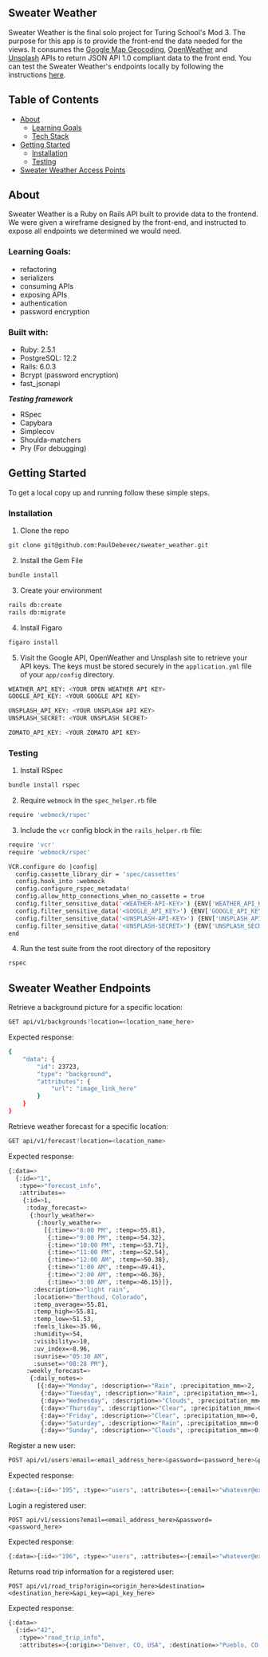 
## Sweater Weather
  
Sweater Weather is the final solo project for Turing School's Mod 3. The purpose for this app is to provide the front-end the data needed for the views. It consumes the [Google Map Geocoding](https://developers.google.com/maps/documentation), [OpenWeather](https://openweathermap.org/api/one-call-api) and [Unsplash](https://unsplash.com/documentation) APIs to return JSON API 1.0 compliant data to the front end. You can test the Sweater Weather's endpoints locally by following the instructions [here](#getting-started).

## Table of Contents

* [About](#about)
  * [Learning Goals](#learning-goals)
  * [Tech Stack](#tech-stack)
* [Getting Started](#getting-started)
  * [Installation](#installation)
  * [Testing](#testing)
* [Sweater Weather Access Points](#sweater-weather-endpoints)

## About

Sweater Weather is a Ruby on Rails API built to provide data to the frontend. We were given a wireframe designed by the front-end, and instructed to expose all endpoints we determined we would need.

### Learning Goals: 

- refactoring
- serializers
- consuming APIs
- exposing APIs
- authentication
- password encryption

### Built with:

- Ruby: 2.5.1
- PostgreSQL: 12.2
- Rails: 6.0.3
- Bcrypt (password encryption)
- fast_jsonapi

***Testing framework***
- RSpec
- Capybara
- Simplecov
- Shoulda-matchers
- Pry (For debugging)

## Getting Started

To get a local copy up and running follow these simple steps.

### Installation

1. Clone the repo
```sh
git clone git@github.com:PaulDebevec/sweater_weather.git
```
2. Install the Gem File
```sh
bundle install
```
3. Create your environment
```sh
rails db:create
rails db:migrate
```
4. Install Figaro
```sh
figaro install
```
5. Visit the Google API, OpenWeather and Unsplash site to retrieve your API keys. The keys must be stored securely in the `application.yml` file of your `app/config` directory.

```sh
WEATHER_API_KEY: <YOUR OPEN WEATHER API KEY>
GOOGLE_API_KEY: <YOUR GOOGLE API KEY>

UNSPLASH_API_KEY: <YOUR UNSPLASH API KEY>
UNSPLASH_SECRET: <YOUR UNSPLASH SECRET>

ZOMATO_API_KEY: <YOUR ZOMATO API KEY>
```

### Testing

1. Install RSpec

```sh
bundle install rspec
```
2. Require `webmock` in the `spec_helper.rb` file

```sh
require 'webmock/rspec'
```

3. Include the `vcr` config block in the `rails_helper.rb` file:

```sh 
require 'vcr'
require 'webmock/rspec'

VCR.configure do |config|
  config.cassette_library_dir = 'spec/cassettes'
  config.hook_into :webmock
  config.configure_rspec_metadata!
  config.allow_http_connections_when_no_cassette = true
  config.filter_sensitive_data('<WEATHER-API-KEY>') {ENV['WEATHER_API_KEY']}
  config.filter_sensitive_data('<GOOGLE_API_KEY>') {ENV['GOOGLE_API_KEY']}
  config.filter_sensitive_data('<UNSPLASH-API-KEY>') {ENV['UNSPLASH_API_KEY']}
  config.filter_sensitive_data('<UNSPLASH-SECRET>') {ENV['UNSPLASH_SECRET']}
end
```
4. Run the test suite from the root directory of the repository

```sh
rspec
```

## Sweater Weather Endpoints

Retrieve a background picture for a specific location:
```sh
GET api/v1/backgrounds?location=<location_name_here>
```
Expected response: 
```sh
{
    "data": {
        "id": 23723,
        "type": "background",
        "attributes": {
            "url": "image_link_here"
        }
    }
}
```
Retrieve weather forecast for a specific location:
```sh
GET api/v1/forecast?location=<location_name>
```
Expected response: 
```sh
{:data=>
  {:id=>"1",
   :type=>"forecast_info",
   :attributes=>
    {:id=>1,
     :today_forecast=>
      {:hourly_weather=>
        {:hourly_weather=>
          [{:time=>"8:00 PM", :temp=>55.81},
           {:time=>"9:00 PM", :temp=>54.32},
           {:time=>"10:00 PM", :temp=>53.71},
           {:time=>"11:00 PM", :temp=>52.54},
           {:time=>"12:00 AM", :temp=>50.38},
           {:time=>"1:00 AM", :temp=>49.41},
           {:time=>"2:00 AM", :temp=>46.36},
           {:time=>"3:00 AM", :temp=>46.15}]},
       :description=>"light rain",
       :location=>"Berthoud, Colorado",
       :temp_average=>55.81,
       :temp_high=>55.81,
       :temp_low=>51.53,
       :feels_like=>35.96,
       :humidity=>54,
       :visibility=>10,
       :uv_index=>8.96,
       :sunrise=>"05:30 AM",
       :sunset=>"08:28 PM"},
     :weekly_forecast=>
      {:daily_notes=>
        [{:day=>"Monday", :description=>"Rain", :precipitation_mm=>2, :temp_high=>55.81, :temp_low=>51.53},
         {:day=>"Tuesday", :description=>"Rain", :precipitation_mm=>1, :temp_high=>68.86, :temp_low=>47.84},
         {:day=>"Wednesday", :description=>"Clouds", :precipitation_mm=>0, :temp_high=>77.92, :temp_low=>46.6},
         {:day=>"Thursday", :description=>"Clear", :precipitation_mm=>0, :temp_high=>82.9, :temp_low=>51.4},
         {:day=>"Friday", :description=>"Clear", :precipitation_mm=>0, :temp_high=>91.44, :temp_low=>55.11},
         {:day=>"Saturday", :description=>"Rain", :precipitation_mm=>0, :temp_high=>93.13, :temp_low=>60.31},
         {:day=>"Sunday", :description=>"Clouds", :precipitation_mm=>0, :temp_high=>90.45, :temp_low=>60.3}]}}}}

```
Register a new user:
```sh
POST api/v1/users?email=<email_address_here>&password=<password_here>&password_confirmation=<confirmation_password_here>
```
Expected response: 
```sh
{:data=>{:id=>"195", :type=>"users", :attributes=>{:email=>"whatever@example.com", :api_key=>"6e5da00f3e4119b1d114c685908916d8"}}}
```
Login a registered user:
```
POST api/v1/sessions?email=<email_address_here>&password=<password_here>
```
Expected response: 
```sh
{:data=>{:id=>"196", :type=>"users", :attributes=>{:email=>"whatever@example.com", :api_key=>"jij342lmk1oj5klj234KNLMn34kmKM436"}}}
```

Returns road trip information for a registered user:
```
POST api/v1/road_trip?origin=<origin_here>&destination=<destination_here>&api_key=<api_key_here>
```
Expected response: 
```sh
{:data=>
  {:id=>"42",
   :type=>"road_trip_info",
   :attributes=>{:origin=>"Denver, CO, USA", :destination=>"Pueblo, CO, USA", :travel_time=>"1 hour 48 mins", :forecast=>{:weather=>{:temp=>65.57, :description=>"clear sky"}}}}}
```
